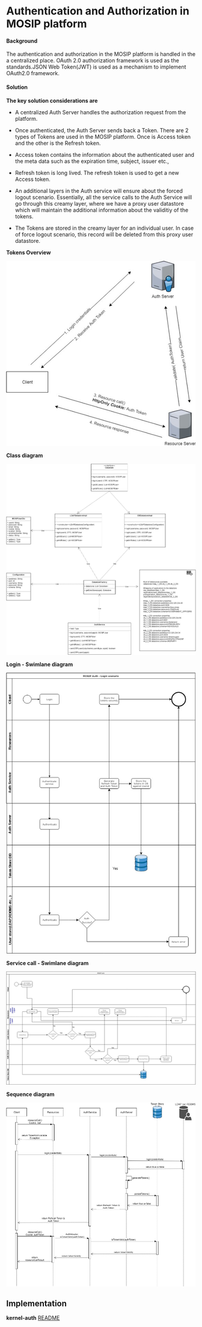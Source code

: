 # Authentication and Authorization in MOSIP platform

#### Background

The authentication and authorization in the MOSIP platform is handled in the a centralized place. OAuth 2.0 authorization framework is used as the standards.JSON Web Token(JWT) is used as a mechanism to implement OAuth2.0 framework. 

#### Solution



**The key solution considerations are**


- A centralized Auth Server handles the authorization request from the platform. 

- Once authenticated, the Auth Server  sends back a Token. There are 2 types of Tokens are used in the MOSIP platform. Once is Access token and the other is the Refresh token. 

- Access token contains the information about the authenticated user and the meta data such as the expiration time, subject, issuer etc., 

- Refresh token is long lived. The refresh token is used to get a new Access token. 

- An additional layers in the Auth service will ensure about the forced logout scenario. Essentially, all the service calls to the Auth Service will go through this creamy layer, where we have a proxy user datastore which will maintain the additional information about the validitiy of the tokens. 

- The Tokens are stored in the creamy layer for an individual user. In case of force logout scenario, this record will be deleted from this proxy user datastore. 

**Tokens Overview**

![Tokens Overview](_images/kernel-authn-tokensoverview.jpg)


**Class diagram**

![Class Diagram](_images/kernel-authn-classdiagram.jpg)

**Login - Swimlane diagram**

![Login - Swimlane Diagram](_images/kernel-authn-login-swimlane.jpg)


**Service call - Swimlane diagram**

![Service call - Swimlane Diagram](_images/kernel-authn-servicecall-swimlane.jpg)


**Sequence diagram**

![Sequence Diagram](_images/kernel-authn-sequencediagram.jpg)

## Implementation


**kernel-auth** [README](../../kernel/kernel-auth/README.md)
